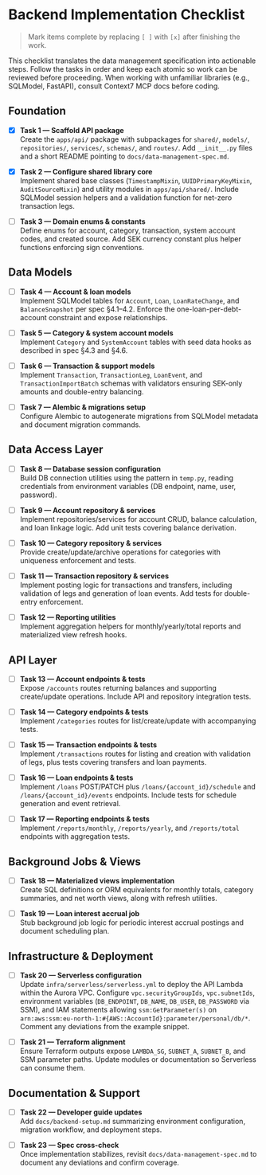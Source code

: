# Backend Implementation Checklist

> Mark items complete by replacing `[ ]` with `[x]` after finishing the work.

This checklist translates the data management specification into actionable steps. Follow the tasks in order and keep each atomic so work can be reviewed before proceeding. When working with unfamiliar libraries (e.g., SQLModel, FastAPI), consult Context7 MCP docs before coding.

## Foundation

- [x] **Task 1 — Scaffold API package**  
      Create the `apps/api/` package with subpackages for `shared/`, `models/`, `repositories/`, `services/`, `schemas/`, and `routes/`. Add `__init__.py` files and a short README pointing to `docs/data-management-spec.md`.

- [x] **Task 2 — Configure shared library core**  
      Implement shared base classes (`TimestampMixin`, `UUIDPrimaryKeyMixin`, `AuditSourceMixin`) and utility modules in `apps/api/shared/`. Include SQLModel session helpers and a validation function for net-zero transaction legs.

- [ ] **Task 3 — Domain enums & constants**  
      Define enums for account, category, transaction, system account codes, and created source. Add SEK currency constant plus helper functions enforcing sign conventions.

## Data Models

- [ ] **Task 4 — Account & loan models**  
      Implement SQLModel tables for `Account`, `Loan`, `LoanRateChange`, and `BalanceSnapshot` per spec §4.1–4.2. Enforce the one-loan-per-debt-account constraint and expose relationships.

- [ ] **Task 5 — Category & system account models**  
      Implement `Category` and `SystemAccount` tables with seed data hooks as described in spec §4.3 and §4.6.

- [ ] **Task 6 — Transaction & support models**  
      Implement `Transaction`, `TransactionLeg`, `LoanEvent`, and `TransactionImportBatch` schemas with validators ensuring SEK-only amounts and double-entry balancing.

- [ ] **Task 7 — Alembic & migrations setup**  
      Configure Alembic to autogenerate migrations from SQLModel metadata and document migration commands.

## Data Access Layer

- [ ] **Task 8 — Database session configuration**  
      Build DB connection utilities using the pattern in `temp.py`, reading credentials from environment variables (DB endpoint, name, user, password).

- [ ] **Task 9 — Account repository & services**  
      Implement repositories/services for account CRUD, balance calculation, and loan linkage logic. Add unit tests covering balance derivation.

- [ ] **Task 10 — Category repository & services**  
      Provide create/update/archive operations for categories with uniqueness enforcement and tests.

- [ ] **Task 11 — Transaction repository & services**  
      Implement posting logic for transactions and transfers, including validation of legs and generation of loan events. Add tests for double-entry enforcement.

- [ ] **Task 12 — Reporting utilities**  
      Implement aggregation helpers for monthly/yearly/total reports and materialized view refresh hooks.

## API Layer

- [ ] **Task 13 — Account endpoints & tests**  
      Expose `/accounts` routes returning balances and supporting create/update operations. Include API and repository integration tests.

- [ ] **Task 14 — Category endpoints & tests**  
      Implement `/categories` routes for list/create/update with accompanying tests.

- [ ] **Task 15 — Transaction endpoints & tests**  
      Implement `/transactions` routes for listing and creation with validation of legs, plus tests covering transfers and loan payments.

- [ ] **Task 16 — Loan endpoints & tests**  
      Implement `/loans` POST/PATCH plus `/loans/{account_id}/schedule` and `/loans/{account_id}/events` endpoints. Include tests for schedule generation and event retrieval.

- [ ] **Task 17 — Reporting endpoints & tests**  
      Implement `/reports/monthly`, `/reports/yearly`, and `/reports/total` endpoints with aggregation tests.

## Background Jobs & Views

- [ ] **Task 18 — Materialized views implementation**  
      Create SQL definitions or ORM equivalents for monthly totals, category summaries, and net worth views, along with refresh utilities.

- [ ] **Task 19 — Loan interest accrual job**  
      Stub background job logic for periodic interest accrual postings and document scheduling plan.

## Infrastructure & Deployment

- [ ] **Task 20 — Serverless configuration**  
      Update `infra/serverless/serverless.yml` to deploy the API Lambda within the Aurora VPC. Configure `vpc.securityGroupIds`, `vpc.subnetIds`, environment variables (`DB_ENDPOINT`, `DB_NAME`, `DB_USER`, `DB_PASSWORD` via SSM), and IAM statements allowing `ssm:GetParameter(s)` on `arn:aws:ssm:eu-north-1:#{AWS::AccountId}:parameter/personal/db/*`. Comment any deviations from the example snippet.

- [ ] **Task 21 — Terraform alignment**  
      Ensure Terraform outputs expose `LAMBDA_SG`, `SUBNET_A`, `SUBNET_B`, and SSM parameter paths. Update modules or documentation so Serverless can consume them.

## Documentation & Support

- [ ] **Task 22 — Developer guide updates**  
      Add `docs/backend-setup.md` summarizing environment configuration, migration workflow, and deployment steps.

- [ ] **Task 23 — Spec cross-check**  
      Once implementation stabilizes, revisit `docs/data-management-spec.md` to document any deviations and confirm coverage.
